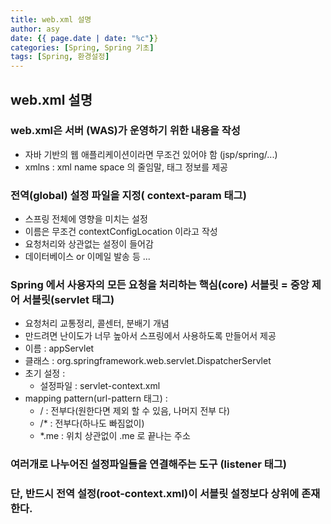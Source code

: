 ```yaml
---
title: web.xml 설명
author: asy
date: {{ page.date | date: "%c"}}
categories: [Spring, Spring 기초]
tags: [Spring, 환경설정]
---
```


## web.xml 설명

### web.xml은 서버 (WAS)가 운영하기 위한 내용을 작성

- 자바 기반의 웹 애플리케이션이라면 무조건 있어야 함 (jsp/spring/...)
- xmlns : xml name space 의 줄임말, 태그 정보를 제공

### 전역(global) 설정 파일을 지정( context-param 태그)

- 스프링 전체에 영향을 미치는 설정
- 이름은 무조건 contextConfigLocation 이라고 작성
- 요청처리와 상관없는 설정이 들어감
- 데이터베이스 or 이메일 발송 등 ...

### Spring 에서 사용자의 모든 요청을 처리하는 핵심(core) 서블릿 = 중앙 제어 서블릿(servlet 태그)

- 요청처리 교통정리, 콜센터, 분배기 개념
- 만드려면 난이도가 너무 높아서 스프링에서 사용하도록 만들어서 제공
- 이름 : appServlet
- 클래스 : org.springframework.web.servlet.DispatcherServlet
- 초기 설정 : 
  - 설정파일 : servlet-context.xml 
- mapping pattern(url-pattern 태그) :
  - / : 전부다(원한다면 제외 할 수 있음, 나머지 전부 다)
  - /* : 전부다(하나도 빠짐없이)
  - *.me : 위치 상관없이 .me 로 끝나는 주소

### 여러개로 나누어진 설정파일들을 연결해주는 도구 (listener 태그)

### 단, 반드시 전역 설정(root-context.xml)이 서블릿 설정보다 상위에 존재한다.



